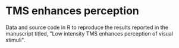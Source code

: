TMS enhances perception
=================
Data and source code in R to reproduce the results reported in the manuscript titled, "Low intensity TMS enhances perception of visual stimuli".
